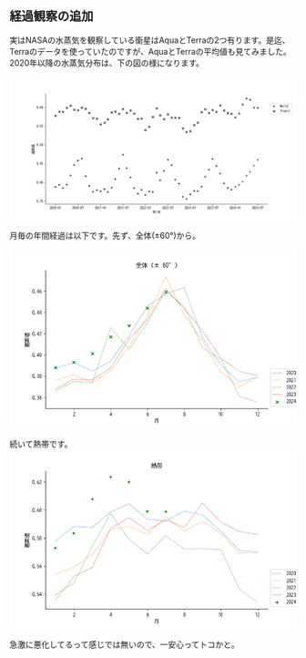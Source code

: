 ## 経過観察の追加

実はNASAの水蒸気を観察している衛星はAquaとTerraの2つ有ります。是迄、Terraのデータを使っていたのですが、AquaとTerraの平均値も見てみました。2020年以降の水蒸気分布は、下の図の様になります。

![](images/series.png)

月毎の年間経過は以下です。先ず、全体(±60°)から。

![](images/全体ー月毎.png)

続いて熱帯です。
![](images/熱帯ー月毎.png)

急激に悪化してるって感じでは無いので、一安心ってトコかと。
